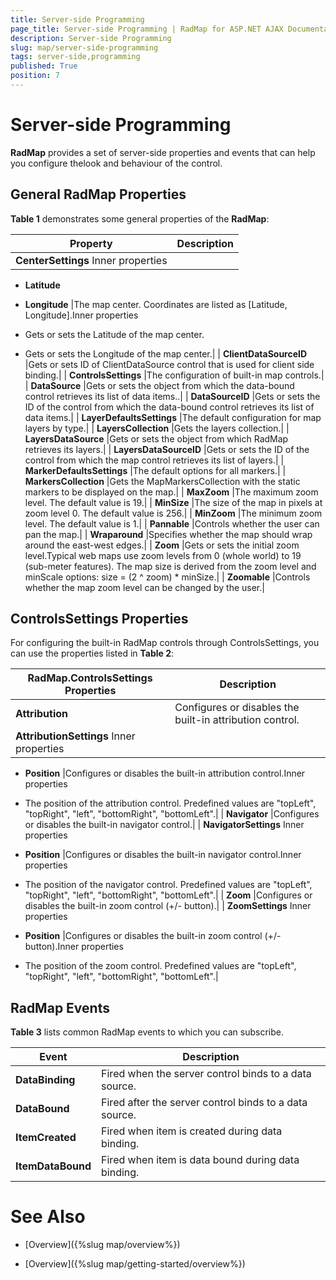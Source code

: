 ```yaml
---
title: Server-side Programming
page_title: Server-side Programming | RadMap for ASP.NET AJAX Documentation
description: Server-side Programming
slug: map/server-side-programming
tags: server-side,programming
published: True
position: 7
---
```


# Server-side Programming



**RadMap** provides a set of server-side properties and events that can help you configure thelook and behaviour of the control.

## General RadMap Properties

**Table 1** demonstrates some general properties of the **RadMap**:


| Property | Description |
| ------ | ------ |
| **CenterSettings** Inner properties

*  **Latitude** 

*  **Longitude** |The map center. Coordinates are listed as [Latitude, Longitude].Inner properties

* Gets or sets the Latitude of the map center.

* Gets or sets the Longitude of the map center.|
| **ClientDataSourceID** |Gets or sets ID of ClientDataSource control that is used for client side binding.|
| **ControlsSettings** |The configuration of built-in map controls.|
| **DataSource** |Gets or sets the object from which the data-bound control retrieves its list of data items..|
| **DataSourceID** |Gets or sets the ID of the control from which the data-bound control retrieves its list of data items.|
| **LayerDefaultsSettings** |The default configuration for map layers by type.|
| **LayersCollection** |Gets the layers collection.|
| **LayersDataSource** |Gets or sets the object from which RadMap retrieves its layers.|
| **LayersDataSourceID** |Gets or sets the ID of the control from which the map control retrieves its list of layers.|
| **MarkerDefaultsSettings** |The default options for all markers.|
| **MarkersCollection** |Gets the MapMarkersCollection with the static markers to be displayed on the map.|
| **MaxZoom** |The maximum zoom level. The default value is 19.|
| **MinSize** |The size of the map in pixels at zoom level 0. The default value is 256.|
| **MinZoom** |The minimum zoom level. The default value is 1.|
| **Pannable** |Controls whether the user can pan the map.|
| **Wraparound** |Specifies whether the map should wrap around the east-west edges.|
| **Zoom** |Gets or sets the initial zoom level.Typical web maps use zoom levels from 0 (whole world) to 19 (sub-meter features). The map size is derived from the zoom level and minScale options: size = (2 ^ zoom) * minSize.|
| **Zoomable** |Controls whether the map zoom level can be changed by the user.|

## ControlsSettings Properties

For configuring the built-in RadMap controls through ControlsSettings, you can use the properties listed in **Table 2**:


| RadMap.ControlsSettings Properties | Description |
| ------ | ------ |
| **Attribution** |Configures or disables the built-in attribution control.|
| **AttributionSettings** Inner properties

*  **Position** |Configures or disables the built-in attribution control.Inner properties

* The position of the attribution control. Predefined values are "topLeft", "topRight", "left", "bottomRight", "bottomLeft".|
| **Navigator** |Configures or disables the built-in navigator control.|
| **NavigatorSettings** Inner properties

*  **Position** |Configures or disables the built-in navigator control.Inner properties

* The position of the navigator control. Predefined values are "topLeft", "topRight", "left", "bottomRight", "bottomLeft".|
| **Zoom** |Configures or disables the built-in zoom control (+/- button).|
| **ZoomSettings** Inner properties

*  **Position** |Configures or disables the built-in zoom control (+/- button).Inner properties

* The position of the zoom control. Predefined values are "topLeft", "topRight", "left", "bottomRight", "bottomLeft".|

## RadMap Events

**Table 3** lists common RadMap events to which you can subscribe.


| Event | Description |
| ------ | ------ |
| **DataBinding** |Fired when the server control binds to a data source.|
| **DataBound** |Fired after the server control binds to a data source.|
| **ItemCreated** |Fired when item is created during data binding.|
| **ItemDataBound** |Fired when item is data bound during data binding.|

# See Also

 * [Overview]({%slug map/overview%})

 * [Overview]({%slug map/getting-started/overview%})
